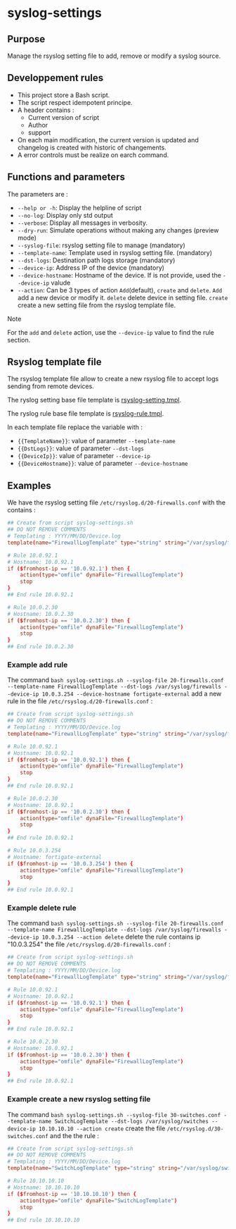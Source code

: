 # syslog-settings

## Purpose

Manage the rsyslog setting file to add, remove or modify a syslog source.

## Developpement rules

- This project store a Bash script. 
- The script respect idempotent principe.
- A header contains :
  - Current version of script
  - Author
  - support
- On each main modification, the current version is updated and changelog is created with historic of changements.
- A error controls must be realize on earch command.

## Functions and parameters

The parameters are :

- `--help or -h`: Display the helpline of script
- `--no-log`: Display only std output
- `--verbose`: Display all messages in verbosity.
- `--dry-run`: Simulate operations without making any changes (preview mode)
- `--syslog-file`: rsyslog setting file to manage (mandatory)
- `--template-name`: Template used in rsyslog setting file. (mandatory)
- `--dst-logs`: Destination path logs storage (mandatory)
- `--device-ip`: Address IP of the device (mandatory)
- `--device-hostname`: Hostname of the device. If is not provide, used the `--device-ip` valude
- `--action`: Can be 3 types of action `Add`(default), `create` and  `delete`. `Add` add a new device or modify it. `delete` delete device in setting file. `create` create a new setting file from the rsyslog template file.

> [!NOTE]
> For the `add` and `delete` action, use the `--device-ip` value to find the rule section.

## Rsyslog template file

The rsyslog template file allow to create a new rsyslog file to accept logs sending from remote devices.

The ryslog setting base file template is [rsyslog-setting.tmpl](./rsyslog-setting.tmpl).

The ryslog rule base file template is [rsyslog-rule.tmpl](./rsyslog-rule-setting.tmpl).

In each template file replace the variable with :
- `{{TemplateName}}`: value of parameter `--template-name`
- `{{DstLogs}}`: value of parameter `--dst-logs`
- `{{DeviceIp}}`: value of parameter `--device-ip`
- `{{DeviceHostname}}`: value of parameter `--device-hostname`

## Examples

We have the rsyslog setting file `/etc/rsyslog.d/20-firewalls.conf` with the contains :

```conf
## Create from script syslog-settings.sh
## DO NOT REMOVE COMMENTS
# Templating : YYYY/MM/DD/Device.log
template(name="FirewallLogTemplate" type="string" string="/var/syslog/firewalls/%$YEAR%/%$MONTH%/%$DAY%/%HOSTNAME%.log")

# Rule 10.0.92.1
# Hostname: 10.0.92.1
if ($fromhost-ip == '10.0.92.1') then {
    action(type="omfile" dynaFile="FirewallLogTemplate")
    stop
}
## End rule 10.0.92.1

# Rule 10.0.2.30
# Hostname: 10.0.2.30
if ($fromhost-ip == '10.0.2.30') then {
    action(type="omfile" dynaFile="FirewallLogTemplate")
    stop
}
## End rule 10.0.2.30
```

### Example add rule 

The command `bash syslog-settings.sh --syslog-file 20-firewalls.conf --template-name FirewallLogTemplate --dst-logs /var/syslog/firewalls --device-ip 10.0.3.254 --device-hostname fortigate-external` add a new rule in the file `/etc/rsyslog.d/20-firewalls.conf` :

```conf
## Create from script syslog-settings.sh
## DO NOT REMOVE COMMENTS
# Templating : YYYY/MM/DD/Device.log
template(name="FirewallLogTemplate" type="string" string="/var/syslog/firewalls/%$YEAR%/%$MONTH%/%$DAY%/%HOSTNAME%.log")

# Rule 10.0.92.1
# Hostname: 10.0.92.1
if ($fromhost-ip == '10.0.92.1') then {
    action(type="omfile" dynaFile="FirewallLogTemplate")
    stop
}
## End rule 10.0.92.1

# Rule 10.0.2.30
# Hostname: 10.0.92.1
if ($fromhost-ip == '10.0.2.30') then {
    action(type="omfile" dynaFile="FirewallLogTemplate")
    stop
}
## End rule 10.0.92.1

# Rule 10.0.3.254
# Hostname: fortigate-external
if ($fromhost-ip == '10.0.3.254') then {
    action(type="omfile" dynaFile="FirewallLogTemplate")
    stop
}
## End rule 10.0.92.1
```

### Example delete rule 

The command `bash syslog-settings.sh --syslog-file 20-firewalls.conf --template-name FirewallLogTemplate --dst-logs /var/syslog/firewalls --device-ip 10.0.3.254 --action delete` delete the rule contains ip "10.0.3.254" the file `/etc/rsyslog.d/20-firewalls.conf` :

```conf
## Create from script syslog-settings.sh
## DO NOT REMOVE COMMENTS
# Templating : YYYY/MM/DD/Device.log
template(name="FirewallLogTemplate" type="string" string="/var/syslog/firewalls/%$YEAR%/%$MONTH%/%$DAY%/%HOSTNAME%.log")

# Rule 10.0.92.1
# Hostname: 10.0.92.1
if ($fromhost-ip == '10.0.92.1') then {
    action(type="omfile" dynaFile="FirewallLogTemplate")
    stop
}
## End rule 10.0.92.1

# Rule 10.0.2.30
# Hostname: 10.0.92.1
if ($fromhost-ip == '10.0.2.30') then {
    action(type="omfile" dynaFile="FirewallLogTemplate")
    stop
}
## End rule 10.0.92.1
```

### Example create a new rsyslog setting file

The command `bash syslog-settings.sh --syslog-file 30-switches.conf --template-name SwitchLogTemplate --dst-logs /var/syslog/switches --device-ip 10.10.10.10 --action create` create the file `/etc/rsyslog.d/30-switches.conf` and the the rule :

```conf
## Create from script syslog-settings.sh
## DO NOT REMOVE COMMENTS
# Templating : YYYY/MM/DD/Device.log
template(name="SwitchLogTemplate" type="string" string="/var/syslog/switches/%$YEAR%/%$MONTH%/%$DAY%/%HOSTNAME%.log")

# Rule 10.10.10.10
# Hostname: 10.10.10.10
if ($fromhost-ip == '10.10.10.10') then {
    action(type="omfile" dynaFile="SwitchLogTemplate")
    stop
}
## End rule 10.10.10.10
```


